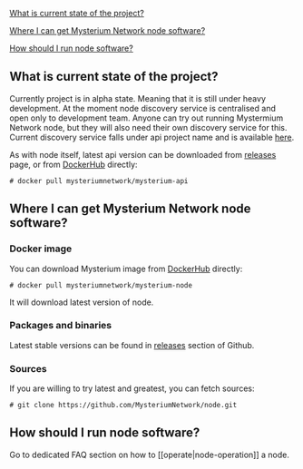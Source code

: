 [What is current state of the project?](#what-is-current-state-of-the-project)

[Where I can get Mysterium Network node software?](#where-i-can-get-mysterium-network-node-software)

[How should I run node software?](#how-should-i-run-node-software)

## What is current state of the project?

Currently project is in alpha state. Meaning that it is still under heavy development.
At the moment node discovery service is centralised and open only to development team.
Anyone can try out running Mystermium Network node, but they will also need their own discovery service for this. Current discovery service falls under api project name and is available [here](https://github.com/MysteriumNetwork/api).

As with node itself, latest api version can be downloaded from [releases](https://github.com/MysteriumNetwork/api) page, or from [DockerHub](https://hub.docker.com/r/mysteriumnetwork/mysterium-api/) directly:

```shell
# docker pull mysteriumnetwork/mysterium-api
```

## Where I can get Mysterium Network node software?

### Docker image

You can download Mysterium image from [DockerHub](https://hub.docker.com/r/mysteriumnetwork/mysterium-node/) directly:
```shell
# docker pull mysteriumnetwork/mysterium-node
```
It will download latest version of node.

### Packages and binaries

Latest stable versions can be found in [releases](https://github.com/MysteriumNetwork/node/releases) section of Github.

### Sources
If you are willing to try latest and greatest, you can fetch sources:
```shell
# git clone https://github.com/MysteriumNetwork/node.git
```

## How should I run node software?

Go to dedicated FAQ section on how to [[operate|node-operation]] a node.
